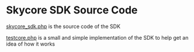 <h1>Skycore SDK Source Code</h1>

<a href="/1.0/source_code/skycore_sdk.php">skycore_sdk.php</a> is the source code of the SDK

<a href="/1.0/source_code/testcore.php">testcore.php</a> is a small and simple implementation of the SDK to help get an idea of how it works
